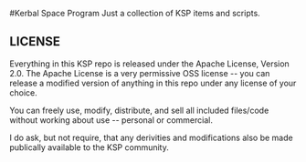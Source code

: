#Kerbal Space Program
Just a collection of KSP items and scripts.

## LICENSE
Everything in this KSP repo is released under the Apache License, Version 2.0. 
The Apache License is a very permissive OSS license -- you can release a modified version of anything in this repo under any 
license of your choice.

You can freely use, modify, distribute, and sell all included files/code without working about use -- personal or commercial.

I do ask, but not require, that any derivities and modifications also be made publically available to the KSP community. 

